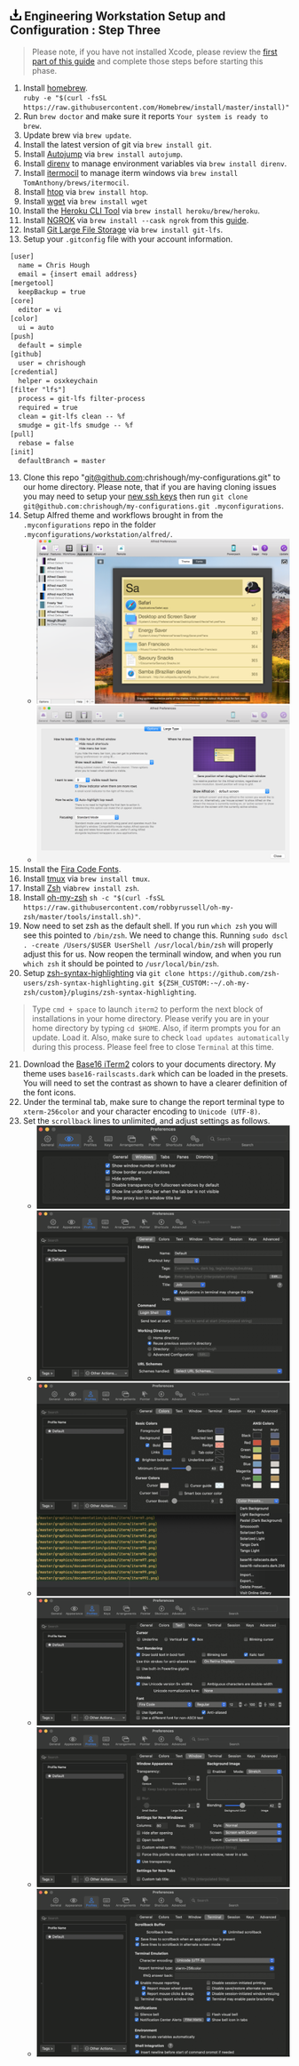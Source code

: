 ## <img src="https://raw.githubusercontent.com/chrishough/my-configurations/master/graphics/documentation/readmes/download.svg" height="20"> Engineering Workstation Setup and Configuration : Step Three

> Please note, if you have not installed Xcode, please review the [first part of this guide](/guides/step_one_core.md) and complete those steps before starting this phase.

1. Install [homebrew](http://brew.sh/).    
`ruby -e "$(curl -fsSL https://raw.githubusercontent.com/Homebrew/install/master/install)"`
2. Run `brew doctor` and make sure it reports `Your system is ready to brew`.
3. Update brew via `brew update`.
4. Install the latest version of git via `brew install git`.
5. Install [Autojump](https://github.com/wting/autojump) via `brew install autojump`.
6. Install [direnv](http://direnv.net/) to manage environment variables via `brew install direnv`.
7. Install [itermocil](https://github.com/TomAnthony/itermocil) to manage iterm windows via `brew install TomAnthony/brews/itermocil`.
8. Install [htop](http://hisham.hm/htop/) via `brew install htop`.
9. Install [wget](https://www.gnu.org/software/wget/) via `brew install wget`
10. Install the [Heroku CLI Tool](https://devcenter.heroku.com/articles/heroku-cli) via `brew install heroku/brew/heroku`.  
11. Install [NGROK](https://ngrok.com/) via `brew install --cask ngrok` from this [guide](https://gist.github.com/wosephjeber/aa174fb851dfe87e644e).  
12. Install [Git Large File Storage](https://git-lfs.github.com/) via `brew install git-lfs`.
13. Setup your `.gitconfig` file with your account information.
```
[user]
  name = Chris Hough
  email = {insert email address}
[mergetool]
  keepBackup = true
[core]
  editor = vi
[color]
  ui = auto
[push]
  default = simple
[github]
  user = chrishough
[credential]
  helper = osxkeychain
[filter "lfs"]
  process = git-lfs filter-process
  required = true
  clean = git-lfs clean -- %f
  smudge = git-lfs smudge -- %f
[pull]
  rebase = false
[init]
  defaultBranch = master
```
13. Clone this repo "git@github.com:chrishough/my-configurations.git" to our home directory. Please note, that if 
you are having cloning issues you may 
need to setup your [new ssh keys](https://help.github.com/enterprise/11.10.340/user/articles/generating-ssh-keys/) 
then run `git clone git@github.com:chrishough/my-configurations.git .myconfigurations`.
14. Setup Alfred theme and workflows brought in from the `.myconfigurations` repo in the folder `.myconfigurations/workstation/alfred/`.  
    * ![alfred](https://raw.githubusercontent.com/chrishough/my-configurations/master/graphics/documentation/guides/alfred/alfred1.png)  
    * ![alfred](https://raw.githubusercontent.com/chrishough/my-configurations/master/graphics/documentation/guides/alfred/alfred2.png)  
15. Install the [Fira Code Fonts](https://fonts.google.com/specimen/Fira+Code).
16. Install [tmux](https://github.com/tmux/tmux/wiki) via `brew install tmux`.
17. Install [Zsh](http://www.zsh.org/) via`brew install zsh`.
18. Install [oh-my-zsh](https://github.com/robbyrussell/oh-my-zsh) `sh -c "$(curl -fsSL https://raw.githubusercontent.com/robbyrussell/oh-my-zsh/master/tools/install.sh)"`.
19. Now need to set zsh as the default shell.  If you run `which zsh` you will see this pointed to `/bin/zsh`. We need to change this.  Running `sudo dscl . -create /Users/$USER UserShell /usr/local/bin/zsh` will properly adjust this for us. Now reopen the terminall window, and when you run `which zsh` it should be pointed to `/usr/local/bin/zsh`.
20. Setup [zsh-syntax-highlighting](https://github.com/zsh-users/zsh-syntax-highlighting/blob/master/INSTALL.md) via 
`git clone https://github.com/zsh-users/zsh-syntax-highlighting.git ${ZSH_CUSTOM:-~/.oh-my-zsh/custom}/plugins/zsh-syntax-highlighting`.

> Type `cmd + space` to launch `iterm2` to perform the next block of installations in your home directory. Please verify you are in your home directory by typing `cd $HOME`.  Also, if iterm prompts you for an update. Load it.  Also, make sure to check `load updates automatically` during this process.  Please feel free to close `Terminal` at this time.

21. Download the [Base16 iTerm2](https://github.com/chriskempson/base16-iterm2) colors to your documents directory. My theme uses `base16-railscasts.dark` which can be loaded in the presets.  You will need to set the contrast as shown to have a clearer definition of the font icons.
22. Under the terminal tab, make sure to change the report terminal type to `xterm-256color` and your character encoding to `Unicode (UTF-8)`. 
23. Set the `scrollback` lines to unlimited, and adjust settings as follows.
    * ![iterm](https://raw.githubusercontent.com/chrishough/my-configurations/master/graphics/documentation/guides/iterm/iterm1.png)
    * ![iterm](https://raw.githubusercontent.com/chrishough/my-configurations/master/graphics/documentation/guides/iterm/iterm2.png)
    * ![iterm](https://raw.githubusercontent.com/chrishough/my-configurations/master/graphics/documentation/guides/iterm/iterm3.png)
    * ![iterm](https://raw.githubusercontent.com/chrishough/my-configurations/master/graphics/documentation/guides/iterm/iterm4.png)
    * ![iterm](https://raw.githubusercontent.com/chrishough/my-configurations/master/graphics/documentation/guides/iterm/iterm5.png)
    * ![iterm](https://raw.githubusercontent.com/chrishough/my-configurations/master/graphics/documentation/guides/iterm/iterm6.png)

